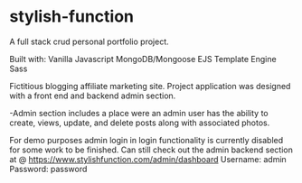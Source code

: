# stylish-function

A full stack crud personal portfolio project.

Built with:
Vanilla Javascript
MongoDB/Mongoose
EJS Template Engine
Sass

Fictitious blogging affiliate marketing site.
Project application was designed with a front end and backend admin section.

-Admin section includes a place were an admin user has the ability to create, views, update, and delete posts along with associated photos.

For demo purposes admin login in
login functionality is currently disabled for some work to be finished. Can still check out the admin backend section at @ https://www.stylishfunction.com/admin/dashboard
Username: admin
Password: password
